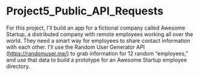# Project5_Public_API_Requests
 For this project, I'll build an app for a fictional company called Awesome Startup, a distributed company with remote employees working all over the world. They need a smart way for employees to share contact information with each other. I'll use the Random User Generator API (https://randomuser.me/) to grab information for 12 random “employees,” and use that data to build a prototype for an Awesome Startup employee directory.

